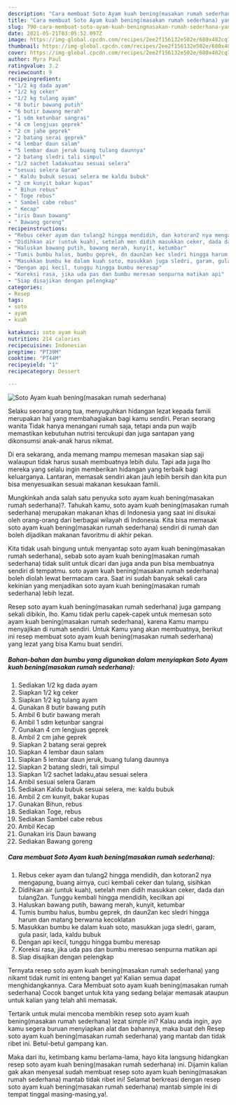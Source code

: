 ```yaml
---
description: "Cara membuat Soto Ayam kuah bening(masakan rumah sederhana) yang nikmat Untuk Jualan"
title: "Cara membuat Soto Ayam kuah bening(masakan rumah sederhana) yang nikmat Untuk Jualan"
slug: 790-cara-membuat-soto-ayam-kuah-beningmasakan-rumah-sederhana-yang-nikmat-untuk-jualan
date: 2021-05-21T03:05:52.097Z
image: https://img-global.cpcdn.com/recipes/2ee2f156132e502e/680x482cq70/soto-ayam-kuah-beningmasakan-rumah-sederhana-foto-resep-utama.jpg
thumbnail: https://img-global.cpcdn.com/recipes/2ee2f156132e502e/680x482cq70/soto-ayam-kuah-beningmasakan-rumah-sederhana-foto-resep-utama.jpg
cover: https://img-global.cpcdn.com/recipes/2ee2f156132e502e/680x482cq70/soto-ayam-kuah-beningmasakan-rumah-sederhana-foto-resep-utama.jpg
author: Myra Paul
ratingvalue: 3.2
reviewcount: 9
recipeingredient:
- "1/2 kg dada ayam"
- "1/2 kg ceker"
- "1/2 kg tulang ayam"
- "8 butir bawang putih"
- "6 butir bawang merah"
- "1 sdm ketunbar sangrai"
- "4 cm lengjuas geprek"
- "2 cm jahe geprek"
- "2 batang serai geprek"
- "4 lembar daun salam"
- "5 lembar daun jeruk buang tulang daunnya"
- "2 batang sledri tali simpul"
- "1/2 sachet ladakuatau sesuai selera"
- "sesuai selera Garam"
- " Kaldu bubuk sesuai selera me kaldu bubuk"
- "2 cm kunyit bakar kupas"
- " Bihun rebus"
- " Toge rebus"
- " Sambel cabe rebus"
- " Kecap"
- "iris Daun bawang"
- " Bawang goreng"
recipeinstructions:
- "Rebus ceker ayam dan tulang2 hingga mendidih, dan kotoran2 nya mengapung, buang airnya, cuci kembali ceker dan tulang, sisihkan"
- "Didihkan air (untuk kuah), setelah men didih masukkan ceker, dada dan tulang2an. Tunggu kembali hingga mendidih, kecilkan api"
- "Haluskan bawang putih, bawang merah, kunyit, ketumbar"
- "Tumis bumbu halus, bumbu geprek, dn daun2an kec sledri hingga harum dan matang berwarna kecoklatan"
- "Masukkan bumbu ke dalam kuah soto, masukkan juga sledri, garam, gula pasir, lada, kaldu bubuk"
- "Dengan api kecil, tunggu hingga bumbu meresap"
- "Koreksi rasa, jika uda pas dan bumbu meresao senpurna matikan api"
- "Siap disajikan dengan pelengkap"
categories:
- Resep
tags:
- soto
- ayam
- kuah

katakunci: soto ayam kuah 
nutrition: 214 calories
recipecuisine: Indonesian
preptime: "PT39M"
cooktime: "PT44M"
recipeyield: "1"
recipecategory: Dessert

---
```



![Soto Ayam kuah bening(masakan rumah sederhana)](https://img-global.cpcdn.com/recipes/2ee2f156132e502e/680x482cq70/soto-ayam-kuah-beningmasakan-rumah-sederhana-foto-resep-utama.jpg)

Selaku seorang orang tua, menyuguhkan hidangan lezat kepada famili merupakan hal yang membahagiakan bagi kamu sendiri. Peran seorang  wanita Tidak hanya menangani rumah saja, tetapi anda pun wajib memastikan kebutuhan nutrisi tercukupi dan juga santapan yang dikonsumsi anak-anak harus nikmat.

Di era  sekarang, anda memang mampu memesan masakan siap saji walaupun tidak harus susah membuatnya lebih dulu. Tapi ada juga lho mereka yang selalu ingin memberikan hidangan yang terbaik bagi keluarganya. Lantaran, memasak sendiri akan jauh lebih bersih dan kita pun bisa menyesuaikan sesuai makanan kesukaan famili. 



Mungkinkah anda salah satu penyuka soto ayam kuah bening(masakan rumah sederhana)?. Tahukah kamu, soto ayam kuah bening(masakan rumah sederhana) merupakan makanan khas di Indonesia yang saat ini disukai oleh orang-orang dari berbagai wilayah di Indonesia. Kita bisa memasak soto ayam kuah bening(masakan rumah sederhana) sendiri di rumah dan boleh dijadikan makanan favoritmu di akhir pekan.

Kita tidak usah bingung untuk menyantap soto ayam kuah bening(masakan rumah sederhana), sebab soto ayam kuah bening(masakan rumah sederhana) tidak sulit untuk dicari dan juga anda pun bisa membuatnya sendiri di tempatmu. soto ayam kuah bening(masakan rumah sederhana) boleh diolah lewat bermacam cara. Saat ini sudah banyak sekali cara kekinian yang menjadikan soto ayam kuah bening(masakan rumah sederhana) lebih lezat.

Resep soto ayam kuah bening(masakan rumah sederhana) juga gampang sekali dibikin, lho. Kamu tidak perlu capek-capek untuk memesan soto ayam kuah bening(masakan rumah sederhana), karena Kamu mampu menyajikan di rumah sendiri. Untuk Kamu yang akan membuatnya, berikut ini resep membuat soto ayam kuah bening(masakan rumah sederhana) yang lezat yang bisa Kamu buat sendiri.

<!--inarticleads1-->

##### Bahan-bahan dan bumbu yang digunakan dalam menyiapkan Soto Ayam kuah bening(masakan rumah sederhana):

1. Sediakan 1/2 kg dada ayam
1. Siapkan 1/2 kg ceker
1. Siapkan 1/2 kg tulang ayam
1. Gunakan 8 butir bawang putih
1. Ambil 6 butir bawang merah
1. Ambil 1 sdm ketunbar sangrai
1. Gunakan 4 cm lengjuas geprek
1. Ambil 2 cm jahe geprek
1. Siapkan 2 batang serai geprek
1. Siapkan 4 lembar daun salam
1. Siapkan 5 lembar daun jeruk, buang tulang daunnya
1. Siapkan 2 batang sledri, tali simpul
1. Siapkan 1/2 sachet ladaku,atau sesuai selera
1. Ambil sesuai selera Garam
1. Sediakan  Kaldu bubuk sesuai selera, me: kaldu bubuk
1. Ambil 2 cm kunyit, bakar kupas
1. Gunakan  Bihun, rebus
1. Sediakan  Toge, rebus
1. Sediakan  Sambel cabe rebus
1. Ambil  Kecap
1. Gunakan iris Daun bawang
1. Sediakan  Bawang goreng




<!--inarticleads2-->

##### Cara membuat Soto Ayam kuah bening(masakan rumah sederhana):

1. Rebus ceker ayam dan tulang2 hingga mendidih, dan kotoran2 nya mengapung, buang airnya, cuci kembali ceker dan tulang, sisihkan
1. Didihkan air (untuk kuah), setelah men didih masukkan ceker, dada dan tulang2an. Tunggu kembali hingga mendidih, kecilkan api
1. Haluskan bawang putih, bawang merah, kunyit, ketumbar
1. Tumis bumbu halus, bumbu geprek, dn daun2an kec sledri hingga harum dan matang berwarna kecoklatan
1. Masukkan bumbu ke dalam kuah soto, masukkan juga sledri, garam, gula pasir, lada, kaldu bubuk
1. Dengan api kecil, tunggu hingga bumbu meresap
1. Koreksi rasa, jika uda pas dan bumbu meresao senpurna matikan api
1. Siap disajikan dengan pelengkap




Ternyata resep soto ayam kuah bening(masakan rumah sederhana) yang nikamt tidak rumit ini enteng banget ya! Kalian semua dapat menghidangkannya. Cara Membuat soto ayam kuah bening(masakan rumah sederhana) Cocok banget untuk kita yang sedang belajar memasak ataupun untuk kalian yang telah ahli memasak.

Tertarik untuk mulai mencoba membikin resep soto ayam kuah bening(masakan rumah sederhana) lezat simple ini? Kalau anda ingin, ayo kamu segera buruan menyiapkan alat dan bahannya, maka buat deh Resep soto ayam kuah bening(masakan rumah sederhana) yang mantab dan tidak ribet ini. Betul-betul gampang kan. 

Maka dari itu, ketimbang kamu berlama-lama, hayo kita langsung hidangkan resep soto ayam kuah bening(masakan rumah sederhana) ini. Dijamin kalian gak akan menyesal sudah membuat resep soto ayam kuah bening(masakan rumah sederhana) mantab tidak ribet ini! Selamat berkreasi dengan resep soto ayam kuah bening(masakan rumah sederhana) mantab simple ini di tempat tinggal masing-masing,ya!.

